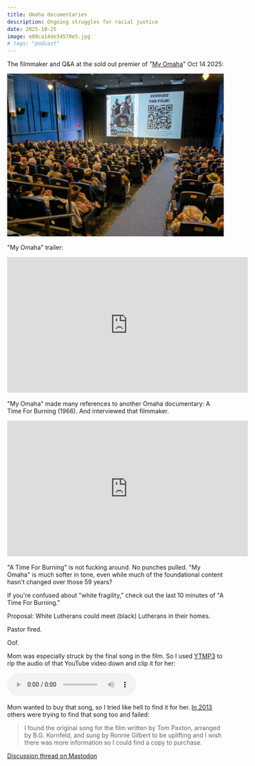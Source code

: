 ```yaml
---
title: Omaha documentaries
description: Ongoing struggles for racial justice
date: 2025-10-25
image: e80ca14de34570e5.jpg
# tags: "podcast"
---
```


The filmmaker and Q&A at the sold out premier of "[My Omaha](https://www.myomahafilm.com/)" Oct 14 2025:

<!-- <img src="./e22e8b9639b351fc.jpg" alt="filmmaker"/> -->
<img src="./e80ca14de34570e5.jpg" alt="crowd"/>

"My Omaha" trailer:
<iframe width="560" height="315" src="https://www.youtube.com/embed/w8RV4X59WFg?si=NSWjwgcCow1tVDpc" title="YouTube video player" frameborder="0" allow="accelerometer; autoplay; clipboard-write; encrypted-media; gyroscope; picture-in-picture; web-share" referrerpolicy="strict-origin-when-cross-origin" allowfullscreen></iframe>

"My Omaha" made many references to another Omaha documentary: A Time For Burning (1966). And interviewed that filmmaker.

<iframe width="560" height="315" src="https://www.youtube.com/embed/q8PwM3TA094?si=BYJc05Nr306EWR9T" title="YouTube video player" frameborder="0" allow="accelerometer; autoplay; clipboard-write; encrypted-media; gyroscope; picture-in-picture; web-share" referrerpolicy="strict-origin-when-cross-origin" allowfullscreen></iframe>

"A Time For Burning" is not fucking around. No punches pulled. "My Omaha" is much softer in tone, even while much of the foundational content hasn't changed over those 59 years?

If you're confused about "white fragility," check out the last 10 minutes of "A Time For Burning."

Proposal: White Lutherans could meet (black) Lutherans in their homes.

Pastor fired.

Oof.

Mom was especially struck by the final song in the film. So I used [YTMP3](https://ytmp3.cx/) to rip the audio
of that YouTube video down and clip it for her:

<audio controls src="end of A Time For Burning (1966).m4a"></audio>

Mom wanted to buy that song, so I tried like hell to find it for her.
[In 2013](https://thelifemosaic.com/a-closer-look-7-a-time-for-burning/)
others were trying to find that song too and failed:
> I found the original song for the film written by Tom Paxton, arranged by B.G. Kornfeld,
> and sung by Ronnie Gilbert to be uplifting and I wish there was more information so I
> could find a copy to purchase.

[Discussion thread on Mastodon](https://flyovercountry.social/@deafferret/115377565314142653)
